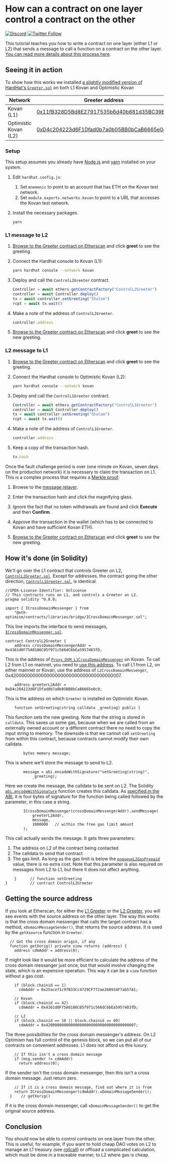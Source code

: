 # How can a contract on one layer control a contract on the other

[![Discord](https://img.shields.io/discord/667044843901681675.svg?color=768AD4&label=discord&logo=https%3A%2F%2Fdiscordapp.com%2Fassets%2F8c9701b98ad4372b58f13fd9f65f966e.svg)](https://discord.com/channels/667044843901681675)
[![Twitter Follow](https://img.shields.io/twitter/follow/optimismPBC.svg?label=optimismPBC&style=social)](https://twitter.com/optimismPBC)

This tutorial teaches you how to write a contract on one layer (either L1 or L2) that sends a message to call a function on a contract on the other layer. 
[You can read more details about this process here](https://community.optimism.io/docs/developers/bridge/messaging/).

## Seeing it in action

To show how this works we installed [a slightly modified version of HardHat's `Greeter.sol`](contracts/Greeter.sol) on both L1 Kovan and Optimistic Kovan


| Network | Greeter address  |
| ------- | ---------------- |
| Kovan (L1) | [0x11fB328D5Bd8E27917535b6d40b881d35BC39Be0](https://kovan.etherscan.io/address/0x11fB328D5Bd8E27917535b6d40b881d35BC39Be0) |
| Optimistic Kovan (L2) | [0xD4c204223d6F1Dfad0b7a0b05BB0bCaB6665e0c9](https://kovan-optimistic.etherscan.io/address/0xD4c204223d6F1Dfad0b7a0b05BB0bCaB6665e0c9) |


### Setup

This setup assumes you already have [Node.js](https://nodejs.org/en/) and [yarn](https://classic.yarnpkg.com/) installed on your system. 

1. Edit `hardhat.config.js`:
   1. Set `mnemonic` to point to an account that has ETH on the Kovan test network. 
   1. Set `module.exports.networks.kovan` to point to a URL that accesses the Kovan test network.

1. Install the necessary packages.

   ```sh
   yarn
   ```

### L1 message to L2

1. [Browse to the Greeter contract on Etherscan](https://kovan-optimistic.etherscan.io/address/0xD4c204223d6F1Dfad0b7a0b05BB0bCaB6665e0c9#readContract) and click **greet** to see the greeting.

1. Connect the Hardhat console to Kovan (L1):

   ```sh
   yarn hardhat console --network kovan
   ```

1. Deploy and call the `ControlL2Greeter` contract.

   ```js
   Controller = await ethers.getContractFactory("ControlL2Greeter")
   controller = await Controller.deploy()
   tx = await controller.setGreeting("Shalom")
   rcpt = await tx.wait()
   ```

1. Make a note of the address of `ControlL2Greeter`.

   ```js
   controller.address
   ```

1. [Browse to the Greeter contract on Etherscan](https://kovan-optimistic.etherscan.io/address/0xD4c204223d6F1Dfad0b7a0b05BB0bCaB6665e0c9#readContract) and click **greet** to see the new greeting.



### L2 message to L1


1. [Browse to the Greeter contract on Etherscan](https://kovan.etherscan.io/address/0x11fB328D5Bd8E27917535b6d40b881d35BC39Be0#readContract) and click **greet** to see the greeting.

1. Connect the Hardhat console to Optimistic Kovan (L2):

   ```sh
   yarn hardhat console --network kovan
   ```

1. Deploy and call the `ControlL1Greeter` contract.

   ```js
   Controller = await ethers.getContractFactory("ControlL1Greeter")
   controller = await Controller.deploy()
   tx = await controller.setGreeting("Shalom")
   rcpt = await tx.wait()
   ```

1. Make a note of the address of `ControlL1Greeter`.

   ```js
   controller.address
   ```

1. Keep a copy of the transaction hash.

   ```js
   tx.hash
   ```

Once the fault challenge period is over (one minute on Kovan, seven days on the production network) it is necessary to claim the transaction on L1. 
This is a complex process that requires a [Merkle proof](https://medium.com/crypto-0-nite/merkle-proofs-explained-6dd429623dc5):

1. Browse to the [message relayer](https://kovan-optimistic.etherscan.io/messagerelayer).

1. Enter the transaction hash and click the magnifying glass.

1. Ignore the fact that no token withdrawals are found and click **Execute** and then **Confirm**.

1. Approve the transaction in the wallet (which has to be connected to Kovan and have sufficient Kovan ETH).

1. [Browse to the Greeter contract on Etherscan](https://kovan.etherscan.io/address/0x11fB328D5Bd8E27917535b6d40b881d35BC39Be0#readContract) and click **greet** to see the new greeting.


## How it's done (in Solidity)

We'll go over the L1 contract that controls Greeter on L2, [`ControlL2Greeter.sol`](contracts/ControlL2Greeter.sol).
Except for addresses, the contract going the other direction, [`ControlL1Greeter.sol`](contracts/ControlL21reeter.sol), is identical.

```solidity
//SPDX-License-Identifier: Unlicense
// This contracts runs on L1, and controls a Greeter on L2.
pragma solidity ^0.8.0;

import { ICrossDomainMessenger } from 
    "@eth-optimism/contracts/libraries/bridge/ICrossDomainMessenger.sol";
```

This line imports the interface to send messages, [`ICrossDomainMessenger.sol`](https://github.com/ethereum-optimism/optimism/blob/develop/packages/contracts/contracts/libraries/bridge/ICrossDomainMessenger.sol).


```solidity
contract ControlL2Greeter {
    address crossDomainMessengerAddr = 0x4361d0F75A0186C05f971c566dC6bEa5957483fD;
```

This is the address of [`Proxy_OVM_L1CrossDomainMessenger`](https://github.com/ethereum-optimism/optimism/blob/develop/packages/contracts/deployments/kovan/Proxy__OVM_L1CrossDomainMessenger.json#L2) on Kovan. 
To call L2 from L1 on mainnet, you need to [use this address](https://github.com/ethereum-optimism/optimism/blob/develop/packages/contracts/deployments/mainnet/Proxy__OVM_L1CrossDomainMessenger.json#L2).
To call L1 from L2, on either mainnet or Kovan, use the address of `L2CrossDomainMessenger`, 0x4200000000000000000000000000000000000007.

```solidity
    address greeterL2Addr = 0xD4c204223d6F1Dfad0b7a0b05BB0bCaB6665e0c9;
```    

This is the address on which `Greeter` is installed on Optimistic Kovan.


```solidity
    function setGreeting(string calldata _greeting) public {
```

This function sets the new greeting. Note that the string is stored in `calldata`. 
This saves us some gas, because when we are called from an externally owned account or a different contract there no need to copy the input string to memory.
The downside is that we cannot call `setGreeting` from within this contract, because contracts cannot modify their own calldata.

```solidity
        bytes memory message;
```

This is where we'll store the message to send to L2.

```solidity 
        message = abi.encodeWithSignature("setGreeting(string)", 
            _greeting);
```

Here we create the message, the calldata to be sent on L2.
The Solidity [`abi.encodeWithSignature`](https://docs.soliditylang.org/en/v0.8.12/units-and-global-variables.html?highlight=abi.encodeWithSignature#abi-encoding-and-decoding-functions) function creates this calldata.
As [specified in the ABI](https://docs.soliditylang.org/en/v0.5.3/abi-spec.html), it is four bytes of signature for the function being called followed by the parameter, in this case a string.

```solidity
        ICrossDomainMessenger(crossDomainMessengerAddr).sendMessage(
            greeterL2Addr,
            message,
            1000000   // within the free gas limit amount
        );
```

This call actually sends the message. It gets three parameters:

1. The address on L2 of the contract being contacted
1. The calldata to send that contract
1. The gas limit.
   As long as the gas limit is below the [`enqueueL2GasPrepaid`](https://etherscan.io/address/0x5E4e65926BA27467555EB562121fac00D24E9dD2#readContract) value, there is no extra cost.
   Note that this parameter is also required on messages from L2 to L1, but there it does not affect anything.

```solidity
    }      // function setGreeting 
}          // contract ControlL2Greeter
```


## Getting the source address

If you look at Etherscan, for either the [L1 Greeter](https://kovan-optimistic.etherscan.io/address/0xD4c204223d6F1Dfad0b7a0b05BB0bCaB6665e0c9#events) or the [L2 Greeter](https://kovan-optimistic.etherscan.io/address/0xD4c204223d6F1Dfad0b7a0b05BB0bCaB6665e0c9#events), you will see events with the source address on the other layer.
The way this works is that the cross domain messenger that calls the target contract has a method, `xDomainMessageSender()`, that returns the source address. It is used by the `getXsource` function in `Greeter`.

```solidity
  // Get the cross domain origin, if any
  function getXorig() private view returns (address) {
    address cdmAddr = address(0);    
```

If might look like it would be more efficient to calculate the address of the cross domain messanger just once, but that would involve changing the state, which is an expensive operation. This way it can be a `view` function without a gas cost.

```solidity
    if (block.chainid == 1)
      cdmAddr = 0x25ace71c97B33Cc4729CF772ae268934F7ab5fA1;

    // Kovan
    if (block.chainid == 42)
      cdmAddr = 0x4361d0F75A0186C05f971c566dC6bEa5957483fD;

    // L2
    if (block.chainid == 10 || block.chainid == 69)
      cdmAddr = 0x4200000000000000000000000000000000000007;
```

The three possibilities for the cross domain messenger's address.
On L2 Optimism has full control of the genesis block, so we can put all of our contracts on convenient addresses. L1 does not afford us this luxury.

```solidity
    // If this isn't a cross domain message
    if (msg.sender != cdmAddr)
      return address(0);
```

If the sender isn't the cross domain messenger, then this isn't a cross domain message.
Just return zero.


```solidity
    // If it is a cross domain message, find out where it is from
    return ICrossDomainMessenger(cdmAddr).xDomainMessageSender();
  }    // getXorig()
```

If it is the cross domain messenger, call `xDomainMessageSender()` to get the original source address.

## Conclusion

You should now be able to control contracts on one layer from the other.
This is useful, for example, if you want to hold cheap DAO votes on L2 to manage an L1 treasury (see [rollcall](https://github.com/withtally/rollcall)) or offload a complicated calculation, which must be done in a traceable manner, to L2 where gas is cheap.